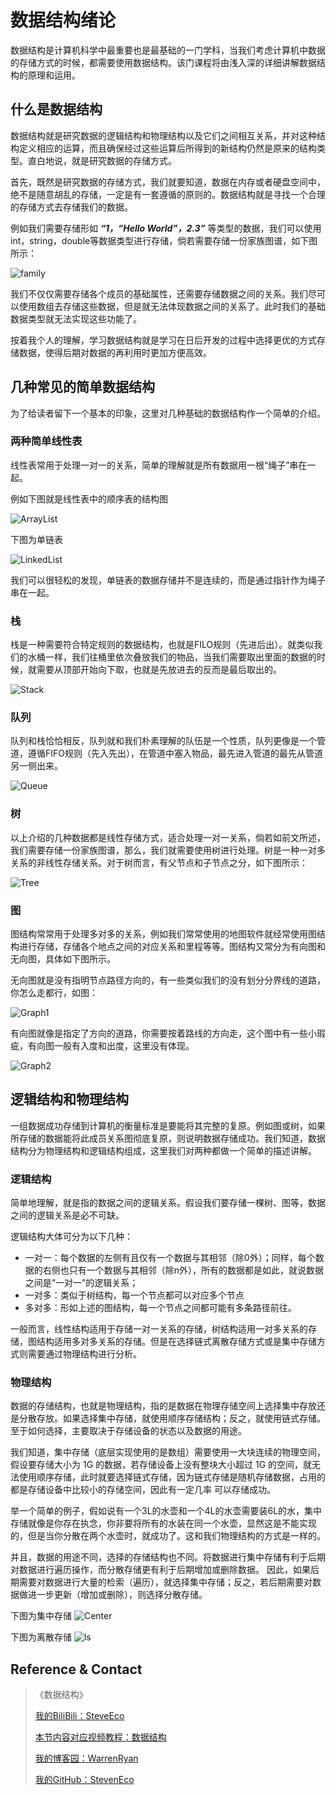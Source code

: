 # 数据结构绪论

数据结构是计算机科学中最重要也是最基础的一门学科，当我们考虑计算机中数据的存储方式的时候，都需要使用数据结构。该门课程将由浅入深的详细讲解数据结构的原理和运用。

## 什么是数据结构

数据结构就是研究数据的逻辑结构和物理结构以及它们之间相互关系，并对这种结构定义相应的运算，而且确保经过这些运算后所得到的新结构仍然是原来的结构类型。直白地说，就是研究数据的存储方式。

首先，既然是研究数据的存储方式，我们就要知道，数据在内存或者硬盘空间中，绝不是随意胡乱的存储，一定是有一套遵循的原则的。数据结构就是寻找一个合理的存储方式去存储我们的数据。

例如我们需要存储形如 ***“1，“Hello World”，2.3”*** 等类型的数据，我们可以使用int，string，double等数据类型进行存储，倘若需要存储一份家族图谱，如下图所示：

![family](https://images.cnblogs.com/cnblogs_com/WarrenRyan/1643641/o_201207082651family.png)

我们不仅仅需要存储各个成员的基础属性，还需要存储数据之间的关系。我们尽可以使用数组去存储这些数据，但是就无法体现数据之间的关系了。此时我们的基础数据类型就无法实现这些功能了。

按着我个人的理解，学习数据结构就是学习在日后开发的过程中选择更优的方式存储数据，使得后期对数据的再利用时更加方便高效。

## 几种常见的简单数据结构

为了给读者留下一个基本的印象，这里对几种基础的数据结构作一个简单的介绍。

### 两种简单线性表

线性表常用于处理一对一的关系，简单的理解就是所有数据用一根“绳子”串在一起。

例如下图就是线性表中的顺序表的结构图

![ArrayList](https://images.cnblogs.com/cnblogs_com/WarrenRyan/1643641/o_201207082922Array0.png)

下图为单链表

![LinkedList](https://images.cnblogs.com/cnblogs_com/WarrenRyan/1643641/o_201207082931ListNode0.png)

我们可以很轻松的发现，单链表的数据存储并不是连续的，而是通过指针作为绳子串在一起。

### 栈

栈是一种需要符合特定规则的数据结构，也就是FILO规则（先进后出）。就类似我们的水桶一样，我们往桶里依次叠放我们的物品，当我们需要取出里面的数据的时候，就需要从顶部开始向下取，也就是先放进去的反而是最后取出的。

![Stack](https://images.cnblogs.com/cnblogs_com/WarrenRyan/1643641/o_201207082945stack.png)

### 队列

队列和栈恰恰相反，队列就和我们朴素理解的队伍是一个性质，队列更像是一个管道，遵循FIFO规则（先入先出），在管道中塞入物品，最先进入管道的最先从管道另一侧出来。

![Queue](https://images.cnblogs.com/cnblogs_com/WarrenRyan/1643641/o_201207082938Queue.png)

### 树

以上介绍的几种数据都是线性存储方式，适合处理一对一关系，倘若如前文所述，我们需要存储一份家族图谱，那么，我们就需要使用树进行处理。树是一种一对多关系的非线性存储关系。对于树而言，有父节点和子节点之分，如下图所示：

![Tree](https://images.cnblogs.com/cnblogs_com/WarrenRyan/1643641/o_201207081559SampleTree.png)

### 图

图结构常常用于处理多对多的关系，例如我们常常使用的地图软件就经常使用图结构进行存储，存储各个地点之间的对应关系和里程等等。图结构又常分为有向图和无向图，具体如下图所示。

无向图就是没有指明节点路径方向的，有一些类似我们的没有划分分界线的道路，你怎么走都行，如图：

![Graph1](https://images.cnblogs.com/cnblogs_com/WarrenRyan/1643641/o_201207081532Graph1.png)

有向图就像是指定了方向的道路，你需要按着路线的方向走，这个图中有一些小瑕疵，有向图一般有入度和出度，这里没有体现。

![Graph2](https://images.cnblogs.com/cnblogs_com/WarrenRyan/1643641/o_201207082522Graph2.png)

## 逻辑结构和物理结构

一组数据成功存储到计算机的衡量标准是要能将其完整的复原。例如图或树，如果所存储的数据能将此成员关系图彻底复原，则说明数据存储成功。我们知道，数据结构分为物理结构和逻辑结构组成，这里我们对两种都做一个简单的描述讲解。

### 逻辑结构

简单地理解，就是指的数据之间的逻辑关系。假设我们要存储一棵树、图等，数据之间的逻辑关系是必不可缺。

逻辑结构大体可分为以下几种：

- 一对一：每个数据的左侧有且仅有一个数据与其相邻（除0外）；同样，每个数据的右侧也只有一个数据与其相邻（除n外），所有的数据都是如此，就说数据之间是“一对一”的逻辑关系；
- 一对多：类似于树结构，每一个节点都可以对应多个节点
- 多对多：形如上述的图结构，每一个节点之间都可能有多条路径前往。

一般而言，线性结构适用于存储一对一关系的存储，树结构适用一对多关系的存储，图结构适用多对多关系的存储。但是在选择链式离散存储方式或是集中存储方式则需要通过物理结构进行分析。

### 物理结构

数据的存储结构，也就是物理结构，指的是数据在物理存储空间上选择集中存放还是分散存放。如果选择集中存储，就使用顺序存储结构；反之，就使用链式存储。至于如何选择，主要取决于存储设备的状态以及数据的用途。

我们知道，集中存储（底层实现使用的是数组）需要使用一大块连续的物理空间，假设要存储大小为 1G 的数据，若存储设备上没有整块大小超过 1G
的空间，就无法使用顺序存储，此时就要选择链式存储，因为链式存储是随机存储数据，占用的都是存储设备中比较小的存储空间，因此有一定几率
可以存储成功。

举一个简单的例子，假如说有一个3L的水壶和一个4L的水壶需要装6L的水，集中存储就像是你存在执念，你非要将所有的水装在同一个水壶，显然这是不能实现的，但是当你分散在两个水壶时，就成功了。这和我们物理结构的方式是一样的。

并且，数据的用途不同，选择的存储结构也不同。将数据进行集中存储有利于后期对数据进行遍历操作，而分散存储更有利于后期增加或删除数据。
因此，如果后期需要对数据进行大量的检索（遍历），就选择集中存储；反之，若后期需要对数据做进一步更新（增加或删除），则选择分散存储。

下图为集中存储
![Center](https://images.cnblogs.com/cnblogs_com/WarrenRyan/1643641/o_201207081548center.png)

下图为离散存储
![ls](https://images.cnblogs.com/cnblogs_com/WarrenRyan/1643641/o_201207081541fensan.png)

## Reference & Contact

> 《数据结构》
> 
> [我的BiliBili：SteveEco](https://space.bilibili.com/33311288)
> 
> [本节内容对应视频教程：数据结构](https://www.bilibili.com/video/BV18K4y1f7uz)
> 
> [我的博客园：WarrenRyan](warrenryan.cnblogs.com)
> 
> [我的GitHub：StevenEco](https://github.com/StevenEco)